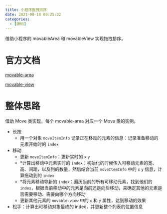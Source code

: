 ```yaml
---
title: 小程序拖拽排序
date: 2021-08-18 09:25:32
categories:
  - [源码]
---
```


借助小程序的 movableArea 和 movableView 实现拖拽排序。

<!-- more -->

# 官方文档

[movable-area](https://developers.weixin.qq.com/miniprogram/dev/component/movable-area.html)

[movable-view](https://developers.weixin.qq.com/miniprogram/dev/component/movable-view.html)

# 整体思路

借助 Move 类实现，每个 movable-area 对应一个 Move 类的实例。

- 长按
  - 用一个对象 `moveItemInfo` 记录正在移动的元素的信息：记录准备移动的元素开始时的 `index`
- 移动
  - 更新 `moveItemInfo`：更新实时的 `x` `y`
  - *计算出移动中元素实时的 `index`：初始化的时候传入可移动元素的宽、高、间距，以及列的数量，然后结合当前 `moveItemInfo` 中的 `x` `y` 信息，计算拖动到的 `index`
  - *将元素移动导新的 `index`：遍历当前的所有可移动元素，找到他们的 `index`，根据当前移动中的元素是向前还是向后移动，来确定其他的元素是否需要移动、需要向哪个方向移动
  - 更新其他元素的 `movable-view` 中的 `x` 和 `y` 属性，达到移动的效果
- 松手：计算出可移动对象最终的 index，并更新整个列表的位置信息

